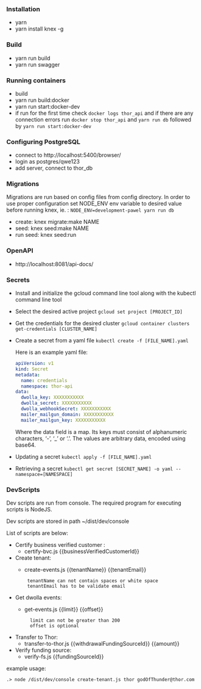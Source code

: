 ### Installation
* yarn
* yarn install knex -g

### Build
* yarn run build
* yarn run swagger

### Running containers
* build
* yarn run build:docker
* yarn run start:docker-dev
* if run for the first time check ```docker logs thor_api``` and if there are any connection errors run ```docker stop thor_api```
and ```yarn run db``` followed by ```yarn run start:docker-dev```

### Configuring PostgreSQL
* connect to http://localhost:5400/browser/
* login as postgres/qwe123
* add server, connect to thor_db

### Migrations
Migrations are run based on config files from config directory. In order to use proper configuration set NODE_ENV env variable to desired value before running knex, ie. : ```NODE_ENV=development-pawel yarn run db```
* create: knex migrate:make NAME
* seed: knex seed:make NAME
* run seed: knex seed:run

### OpenAPI
* http://localhost:8081/api-docs/

### Secrets
* Install and initialize the gcloud command line tool along with the kubectl command line tool
* Select the desired active project ```gcloud set project [PROJECT_ID]```
* Get the credentials for the desired cluster ```gcloud container clusters get-credentials [CLUSTER_NAME]```
* Create a secret from a yaml file ```kubectl create -f [FILE_NAME].yaml```

  Here is an example yaml file:
  ```yaml
  apiVersion: v1
  kind: Secret
  metadata:
    name: credentials
    namespace: thor-api
  data:
    dwolla_key: XXXXXXXXXXX
    dwolla_secret: XXXXXXXXXXX
    dwolla_webhookSecret: XXXXXXXXXXX
    mailer_mailgun_domain: XXXXXXXXXXX
    mailer_mailgun_key: XXXXXXXXXXX
  ```
  Where the data field is a map. Its keys must consist of alphanumeric characters, ‘-’, ‘_’ or ‘.’. The values are arbitrary data, encoded using base64.
* Updating a secret ```kubectl apply -f [FILE_NAME].yaml```
* Retrieving a secret ```kubectl get secret [SECRET_NAME] -o yaml --namespace=[NAMESPACE]```

 ### DevScripts
 Dev scripts are run from console. The required program for executing scripts is NodeJS.
 
 Dev scripts are stored in path ~/dist/dev/console 
 
 List of scripts are below:
 * Certify business verified customer : 
    * certify-bvc.js {{businessVerifiedCustomerId}}
 * Create tenant:
     * create-events.js {{tenantName}} {{tenantEmail}}
     
            tenantName can not contain spaces or white space
            tenantEmail has to be validate email
 * Get dwolla events:
    * get-events.js {{limit}} {{offset}}
    
            limit can not be greater than 200
            offset is optional  
 * Transfer to Thor:
    * transfer-to-thor.js {{withdrawalFundingSourceId}} {{amount}}
 * Verify funding source:
    * verify-fs.js {{fundingSourceId}}
    
 
 example usage:
 ```
 .> node /dist/dev/console create-tenant.js thor godOfThunder@thor.com
 ```
 
 